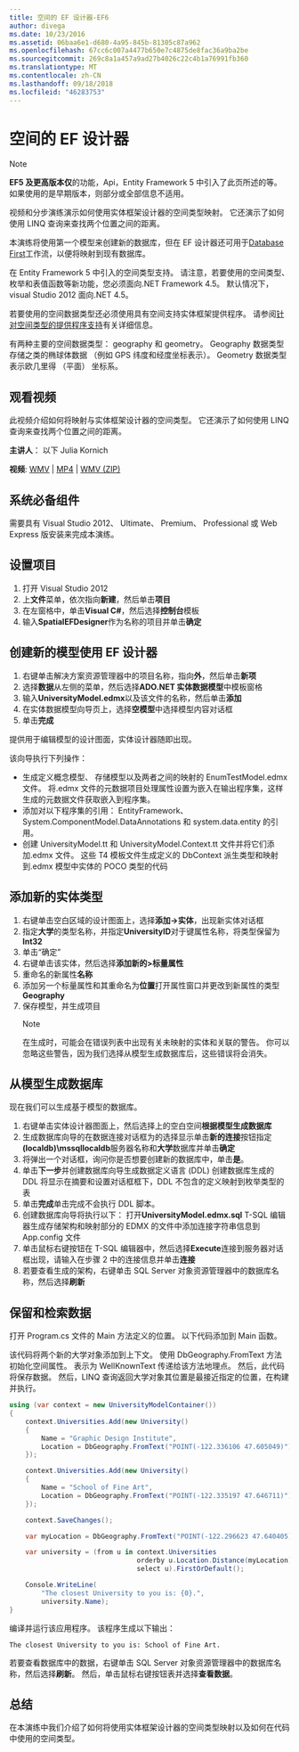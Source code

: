 ```yaml
---
title: 空间的 EF 设计器-EF6
author: divega
ms.date: 10/23/2016
ms.assetid: 06baa6e1-d680-4a95-845b-81305c87a962
ms.openlocfilehash: 67cc6c007a4477b650e7c4875de8fac36a9ba2be
ms.sourcegitcommit: 269c8a1a457a9ad27b4026c22c4b1a76991fb360
ms.translationtype: MT
ms.contentlocale: zh-CN
ms.lasthandoff: 09/18/2018
ms.locfileid: "46283753"
---
```

# <a name="spatial---ef-designer"></a>空间的 EF 设计器
> [!NOTE]
> **EF5 及更高版本仅**的功能，Api，Entity Framework 5 中引入了此页所述的等。 如果使用的是早期版本，则部分或全部信息不适用。

视频和分步演练演示如何使用实体框架设计器的空间类型映射。 它还演示了如何使用 LINQ 查询来查找两个位置之间的距离。

本演练将使用第一个模型来创建新的数据库，但在 EF 设计器还可用于[Database First](~/ef6/modeling/designer/workflows/database-first.md)工作流，以便将映射到现有数据库。

在 Entity Framework 5 中引入的空间类型支持。 请注意，若要使用的空间类型、 枚举和表值函数等新功能，您必须面向.NET Framework 4.5。 默认情况下，visual Studio 2012 面向.NET 4.5。

若要使用的空间数据类型还必须使用具有空间支持实体框架提供程序。 请参阅[针对空间类型的提供程序支持](~/ef6/fundamentals/providers/spatial-support.md)有关详细信息。

有两种主要的空间数据类型： geography 和 geometry。 Geography 数据类型存储之类的椭球体数据 （例如 GPS 纬度和经度坐标表示）。 Geometry 数据类型表示欧几里得 （平面） 坐标系。

## <a name="watch-the-video"></a>观看视频
此视频介绍如何将映射与实体框架设计器的空间类型。 它还演示了如何使用 LINQ 查询来查找两个位置之间的距离。

**主讲人**： 以下 Julia Kornich

**视频**: [WMV](https://download.microsoft.com/download/E/C/9/EC9E6547-8983-4C1F-A919-D33210E4B213/HDI-ITPro-MSDN-winvideo-spatialwithdesigner.wmv) | [MP4](https://download.microsoft.com/download/E/C/9/EC9E6547-8983-4C1F-A919-D33210E4B213/HDI-ITPro-MSDN-mp4video-spatialwithdesigner.m4v) | [WMV (ZIP)](https://download.microsoft.com/download/E/C/9/EC9E6547-8983-4C1F-A919-D33210E4B213/HDI-ITPro-MSDN-winvideo-spatialwithdesigner.zip)

## <a name="pre-requisites"></a>系统必备组件

需要具有 Visual Studio 2012、 Ultimate、 Premium、 Professional 或 Web Express 版安装来完成本演练。

## <a name="set-up-the-project"></a>设置项目

1.  打开 Visual Studio 2012
2.  上**文件**菜单，依次指向**新建**，然后单击**项目**
3.  在左窗格中，单击**Visual C\#**，然后选择**控制台**模板
4.  输入**SpatialEFDesigner**作为名称的项目并单击**确定**

## <a name="create-a-new-model-using-the-ef-designer"></a>创建新的模型使用 EF 设计器

1.  右键单击解决方案资源管理器中的项目名称，指向**外**，然后单击**新项**
2.  选择**数据**从左侧的菜单，然后选择**ADO.NET 实体数据模型**中模板窗格
3.  输入**UniversityModel.edmx**以及该文件的名称，然后单击**添加**
4.  在实体数据模型向导页上，选择**空模型**中选择模型内容对话框
5.  单击**完成**

提供用于编辑模型的设计图面，实体设计器随即出现。

该向导执行下列操作：

-   生成定义概念模型、 存储模型以及两者之间的映射的 EnumTestModel.edmx 文件。 将.edmx 文件的元数据项目处理属性设置为嵌入在输出程序集，这样生成的元数据文件获取嵌入到程序集。
-   添加对以下程序集的引用： EntityFramework、 System.ComponentModel.DataAnnotations 和 system.data.entity 的引用。
-   创建 UniversityModel.tt 和 UniversityModel.Context.tt 文件并将它们添加.edmx 文件。 这些 T4 模板文件生成定义的 DbContext 派生类型和映射到.edmx 模型中实体的 POCO 类型的代码

## <a name="add-a-new-entity-type"></a>添加新的实体类型

1.  右键单击空白区域的设计图面上，选择**添加-&gt;实体**，出现新实体对话框
2.  指定**大学**的类型名称，并指定**UniversityID**对于键属性名称，将类型保留为**Int32**
3.  单击“确定” 
4.  右键单击该实体，然后选择**添加新的&gt;标量属性**
5.  重命名的新属性**名称**
6.  添加另一个标量属性和其重命名为**位置**打开属性窗口并更改到新属性的类型**Geography**
7.  保存模型，并生成项目
    > [!NOTE]
    > 在生成时，可能会在错误列表中出现有关未映射的实体和关联的警告。 你可以忽略这些警告，因为我们选择从模型生成数据库后，这些错误将会消失。

## <a name="generate-database-from-model"></a>从模型生成数据库

现在我们可以生成基于模型的数据库。

1.  右键单击实体设计器图面上，然后选择上的空白空间**根据模型生成数据库**
2.  生成数据库向导的在数据连接对话框为的选择显示单击**新的连接**按钮指定 **(localdb)\\mssqllocaldb**服务器名称和**大学**数据库并单击**确定**
3.  将弹出一个对话框，询问你是否想要创建新的数据库中，单击**是**。
4.  单击**下一步**并创建数据库向导生成数据定义语言 (DDL) 创建数据库生成的 DDL 将显示在摘要和设置对话框框下，DDL 不包含的定义映射到枚举类型的表
5.  单击**完成**单击完成不会执行 DDL 脚本。
6.  创建数据库向导将执行以下： 打开**UniversityModel.edmx.sql** T-SQL 编辑器生成存储架构和映射部分的 EDMX 的文件中添加连接字符串信息到 App.config 文件
7.  单击鼠标右键按钮在 T-SQL 编辑器中，然后选择**Execute**连接到服务器对话框出现，请输入在步骤 2 中的连接信息并单击**连接**
8.  若要查看生成的架构，右键单击 SQL Server 对象资源管理器中的数据库名称，然后选择**刷新**

## <a name="persist-and-retrieve-data"></a>保留和检索数据

打开 Program.cs 文件的 Main 方法定义的位置。 以下代码添加到 Main 函数。

该代码将两个新的大学对象添加到上下文。 使用 DbGeography.FromText 方法初始化空间属性。 表示为 WellKnownText 传递给该方法地理点。 然后，此代码将保存数据。 然后，LINQ 查询返回大学对象其位置是最接近指定的位置，在构建并执行。

``` csharp
using (var context = new UniversityModelContainer())
{
    context.Universities.Add(new University()
    {
        Name = "Graphic Design Institute",
        Location = DbGeography.FromText("POINT(-122.336106 47.605049)"),
    });

    context.Universities.Add(new University()
    {
        Name = "School of Fine Art",
        Location = DbGeography.FromText("POINT(-122.335197 47.646711)"),
    });

    context.SaveChanges();

    var myLocation = DbGeography.FromText("POINT(-122.296623 47.640405)");

    var university = (from u in context.Universities
                                orderby u.Location.Distance(myLocation)
                                select u).FirstOrDefault();

    Console.WriteLine(
        "The closest University to you is: {0}.",
        university.Name);
}
```

编译并运行该应用程序。 该程序生成以下输出：

```
The closest University to you is: School of Fine Art.
```

若要查看数据库中的数据，右键单击 SQL Server 对象资源管理器中的数据库名称，然后选择**刷新**。 然后，单击鼠标右键按钮表并选择**查看数据**。

## <a name="summary"></a>总结

在本演练中我们介绍了如何将使用实体框架设计器的空间类型映射以及如何在代码中使用的空间类型。 
